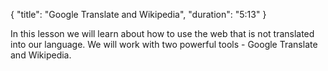 {
  "title": "Google Translate and Wikipedia",
  "duration": "5:13"
}

In this lesson we will learn about how to use the web that is not translated into our language. We will work with two powerful tools  - Google Translate and Wikipedia.
